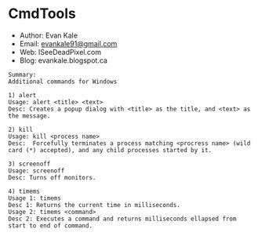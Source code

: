 CmdTools
=========
- Author: Evan Kale
- Email: evankale91@gmail.com
- Web: ISeeDeadPixel.com
- Blog: evankale.blogspot.ca

```
Summary:
Additional commands for Windows

1) alert
Usage: alert <title> <text>
Desc: Creates a popup dialog with <title> as the title, and <text> as the message.

2) kill
Usage: kill <process name>
Desc:  Forcefully terminates a process matching <procress name> (wild card (*) accepted), and any child processes started by it.

3) screenoff
Usage: screenoff
Desc: Turns off monitors.

4) timems
Usage 1: timems
Desc 1: Returns the current time in milliseconds.
Usage 2: timems <command>
Desc 2: Executes a command and returns milliseconds ellapsed from start to end of command.
```
